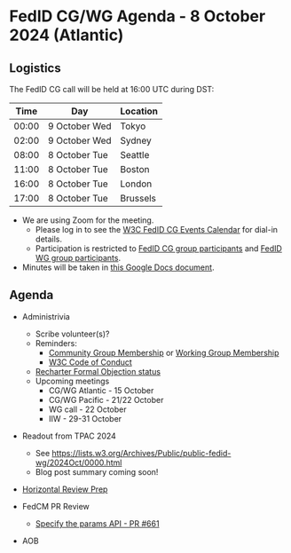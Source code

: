 # FedID CG/WG Agenda - 8 October 2024 (Atlantic)

## Logistics

The FedID CG call will be held at 16:00 UTC during DST:

| Time         | Day    | Location      |
| ------------ | ------ | ------------- |
| 00:00 | 9 October Wed | Tokyo         |
| 02:00 | 9 October Wed | Sydney        |
| 08:00 | 8 October Tue | Seattle       |
| 11:00 | 8 October Tue | Boston        |
| 16:00 | 8 October Tue | London        |
| 17:00 | 8 October Tue | Brussels      |


* We are using Zoom for the meeting.
    * Please log in to see the [W3C FedID CG Events Calendar](https://www.w3.org/groups/cg/fed-id/calendar/) for dial-in details. 
    * Participation is restricted to [FedID CG group participants](https://www.w3.org/community/fed-id/participants) and [FedID WG group participants](https://www.w3.org/groups/wg/fedid/participants/).
* Minutes will be taken in [this Google Docs document](https://docs.google.com/document/d/1O7Rn8Aj4rsYWohdEP61lnGdgkai0xTZFQgm7XEA0RBM/edit).


## Agenda

* Administrivia
  * Scribe volunteer(s)?
  * Reminders: 
     * [Community Group Membership](https://www.w3.org/community/fed-id/) or [Working Group Membership](https://www.w3.org/groups/wg/fedid/)
     * [W3C Code of Conduct](https://www.w3.org/policies/code-of-conduct/)
  * [Recharter Formal Objection status](https://lists.w3.org/Archives/Public/public-review-comments/2024Sep/) 
  * Upcoming meetings
     * CG/WG Atlantic - 15 October
     * CG/WG Pacific - 21/22 October
     * WG call - 22 October
     * IIW - 29-31 October

* Readout from TPAC 2024
   * See <https://lists.w3.org/Archives/Public/public-fedid-wg/2024Oct/0000.html>
   * Blog post summary coming soon!

* [Horizontal Review Prep](https://github.com/w3c-fedid/FedCM/issues/652)
* FedCM PR Review
   * [Specify the params API - PR #661](https://github.com/w3c-fedid/FedCM/pull/661)


* AOB
 
